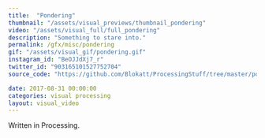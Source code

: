 ```yaml
---
title:  "Pondering"
thumbnail: "/assets/visual_previews/thumbnail_pondering"
video: "/assets/visual_full/full_pondering"
description: "Something to stare into."
permalink: /gfx/misc/pondering
gif: "/assets/visual_gif/pondering.gif"
instagram_id: "BeOJJdXj7_r"
twitter_id: "903165101527752704" 
source_code: "https://github.com/Blokatt/ProcessingStuff/tree/master/pondering" 

date: 2017-08-31 00:00:00
categories: visual processing
layout: visual_video
---
```

Written in Processing.